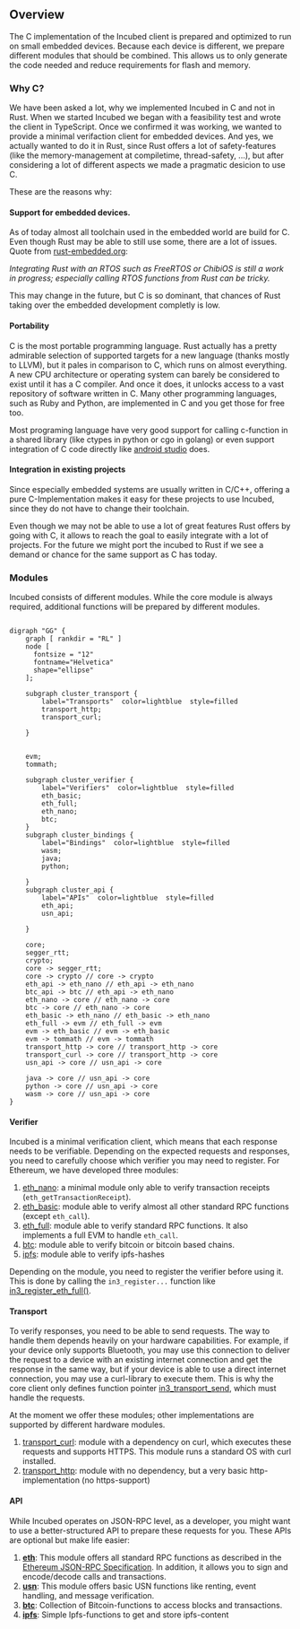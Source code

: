 ## Overview

The C implementation of the Incubed client is prepared and optimized to run on small embedded devices. Because each device is different, we prepare different modules that should be combined. This allows us to only generate the code needed and reduce requirements for flash and memory.

### Why C?

We have been asked a lot, why we implemented Incubed in C and not in Rust. 
When we started Incubed we began with a feasibility test and wrote the client in TypeScript. Once we confirmed it was working, we wanted to provide a minimal  verifaction client for embedded devices. And yes, we actually wanted to do it in Rust, since Rust offers a lot of safety-features (like the memory-management at compiletime, thread-safety, ...), but after considering a lot of different aspects we made a pragmatic desicion to use C.

These are the reasons why:

#### Support for embedded devices.

As of today almost all toolchain used in the embedded world are build for C. Even though Rust may be able to still use some, there are a lot of issues.
Quote from [rust-embedded.org](https://docs.rust-embedded.org/book/interoperability/#interoperability-with-rtoss):

*Integrating Rust with an RTOS such as FreeRTOS or ChibiOS is still a work in progress; especially calling RTOS functions from Rust can be tricky.*

This may change in the future, but C is so dominant, that chances of Rust taking over the embedded development completly is low.

#### Portability 

C is the most portable programming language. Rust actually has a pretty admirable selection of supported targets for a new language (thanks mostly to LLVM), but it pales in comparison to C, which runs on almost everything. A new CPU architecture or operating system can barely be considered to exist until it has a C compiler. And once it does, it unlocks access to a vast repository of software written in C. Many other programming languages, such as Ruby and Python, are implemented in C and you get those for free too.

Most programing language have very good support for calling c-function in a shared library (like ctypes in python or cgo in golang) or even support integration of C code directly like [android studio](https://developer.android.com/studio/projects/add-native-code) does.

#### Integration in existing projects

Since especially embedded systems are usually written in C/C++, offering a pure C-Implementation makes it easy for these projects to use Incubed, since they do not have to change their toolchain.


Even though we may not be able to use a lot of great features Rust offers by going with C, it allows to reach the goal to easily integrate with a lot of projects. For the future we might port the incubed to Rust if we see a demand or chance for the same support as C has today.


### Modules

Incubed consists of different modules. While the core module is always required, additional functions will be prepared by different modules.

```

digraph "GG" {
    graph [ rankdir = "RL" ]
    node [
      fontsize = "12"
      fontname="Helvetica"
      shape="ellipse"
    ];

    subgraph cluster_transport {
        label="Transports"  color=lightblue  style=filled
        transport_http;
        transport_curl;
        
    }
    
    
    evm;
    tommath;
    
    subgraph cluster_verifier {
        label="Verifiers"  color=lightblue  style=filled
        eth_basic;
        eth_full;
        eth_nano;
        btc;
    }
    subgraph cluster_bindings {
        label="Bindings"  color=lightblue  style=filled
        wasm;
        java;
        python;
        
    }
    subgraph cluster_api {
        label="APIs"  color=lightblue  style=filled
        eth_api;
        usn_api;
        
    }
        
    core;
    segger_rtt;
    crypto;
    core -> segger_rtt;
    core -> crypto // core -> crypto
    eth_api -> eth_nano // eth_api -> eth_nano
    btc_api -> btc // eth_api -> eth_nano
    eth_nano -> core // eth_nano -> core
    btc -> core // eth_nano -> core
    eth_basic -> eth_nano // eth_basic -> eth_nano
    eth_full -> evm // eth_full -> evm
    evm -> eth_basic // evm -> eth_basic
    evm -> tommath // evm -> tommath
    transport_http -> core // transport_http -> core
    transport_curl -> core // transport_http -> core
    usn_api -> core // usn_api -> core
    
    java -> core // usn_api -> core
    python -> core // usn_api -> core
    wasm -> core // usn_api -> core
}

```

#### Verifier

Incubed is a minimal verification client, which means that each response needs to be verifiable. Depending on the expected requests and responses, you need to carefully choose which verifier you may need to register. For Ethereum, we have developed three modules:

1. [eth_nano](#eth-nano-h): a minimal module only able to verify transaction receipts (`eth_getTransactionReceipt`).
2. [eth_basic](#eth-basic-h): module able to verify almost all other standard RPC functions (except `eth_call`).
3. [eth_full](#eth-full-h): module able to verify standard RPC functions. It also implements a full EVM to handle `eth_call`.
3. [btc](#btc-h): module able to verify bitcoin or bitcoin based chains.
4. [ipfs](#ipfs-h): module able to verify ipfs-hashes

Depending on the module, you need to register the verifier before using it. This is done by calling the `in3_register...` function like [in3_register_eth_full()](#in3-register-eth-full).

#### Transport

To verify responses, you need to be able to send requests. The way to handle them depends heavily on your hardware capabilities. For example, if your device only supports Bluetooth, you may use this connection to deliver the request to a device with an existing internet connection and get the response in the same way, but if your device is able to use a direct internet connection, you may use a curl-library to execute them. This is why the core client only defines function pointer [in3_transport_send](#in3-transport-send), which must handle the requests.

At the moment we offer these modules; other implementations are supported by different hardware modules.

1. [transport_curl](#in3-curl-h): module with a dependency on curl, which executes these requests and supports HTTPS. This module runs a standard OS with curl installed.
2. [transport_http](#in3-http-h): module with no dependency, but a very basic http-implementation (no https-support)

#### API

While Incubed operates on JSON-RPC level, as a developer, you might want to use a better-structured API to prepare these requests for you. These APIs are optional but make life easier:

1. [**eth**](#eth-api-h): This module offers all standard RPC functions as described in the [Ethereum JSON-RPC Specification](https://github.com/ethereum/wiki/wiki/JSON-RPC). In addition, it allows you to sign and encode/decode calls and transactions.
2. [**usn**](#usn-api-h): This module offers basic USN functions like renting, event handling, and message verification.
3. [**btc**](#btc-api-h): Collection of Bitcoin-functions to access blocks and transactions.
4. [**ipfs**](#ipfs-api-h): Simple Ipfs-functions to get and store ipfs-content
